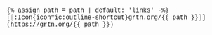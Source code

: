 <span style="font-family: 'Source Code Pro', ui-monospace, SFMono-Regular, Menlo, Monaco, Consolas, 'Liberation Mono', 'Courier New', monospace">{% assign path = path | default: 'links' -%}[<span style="opacity: 0.5">[</span>:Icon{icon=ic:outline-shortcut}grtn.org/{{ path }}<span style="opacity: 0.5">]</span>](https://grtn.org/{{ path }})</span>